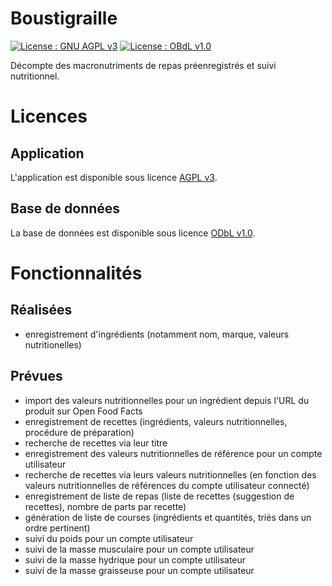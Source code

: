 # Boustigraille
[![License : GNU AGPL v3](https://img.shields.io/badge/License-AGPL%20v3-blue.svg)](https://www.gnu.org/licenses/agpl-3.0) [![License : OBdL v1.0](https://img.shields.io/badge/licence-ODbL%20v1.0-blue)](https://opendatacommons.org/licenses/odbl/1-0/) 

Décompte des macronutriments de repas préenregistrés et suivi nutritionnel.

# Licences

## Application

L'application est disponible sous licence [AGPL v3](https://www.gnu.org/licenses/agpl-3.0).

## Base de données

La base de données est disponible sous licence [ODbL v1.0](https://opendatacommons.org/licenses/odbl/1-0/).

# Fonctionnalités

## Réalisées
- enregistrement d'ingrédients (notamment nom, marque, valeurs nutritionelles)

## Prévues
- import des valeurs nutritionnelles pour un ingrédient depuis l'URL du produit sur Open Food Facts
- enregistrement de recettes (ingrédients, valeurs nutritionnelles, procédure de préparation)
- recherche de recettes via leur titre
- enregistrement des valeurs nutritionnelles de référence pour un compte utilisateur
- recherche de recettes via leurs valeurs nutritionnelles (en fonction des valeurs nutritionnelles de références du compte utilisateur connecté)
- enregistrement de liste de repas (liste de recettes (suggestion de recettes), nombre de parts par recette)
- génération de liste de courses (ingrédients et quantités, triés dans un ordre pertinent)
- suivi du poids pour un compte utilisateur
- suivi de la masse musculaire pour un compte utilisateur
- suivi de la masse hydrique pour un compte utilisateur
- suivi de la masse graisseuse pour un compte utilisateur
